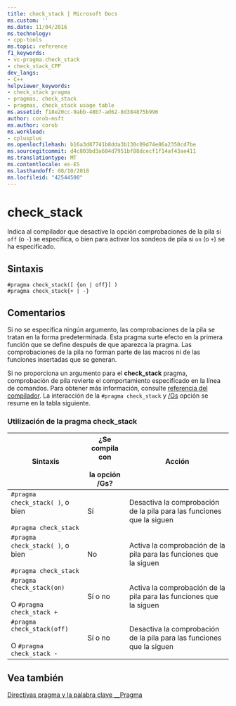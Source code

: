 ```yaml
---
title: check_stack | Microsoft Docs
ms.custom: ''
ms.date: 11/04/2016
ms.technology:
- cpp-tools
ms.topic: reference
f1_keywords:
- vc-pragma.check_stack
- check_stack_CPP
dev_langs:
- C++
helpviewer_keywords:
- check_stack pragma
- pragmas, check_stack
- pragmas, check_stack usage table
ms.assetid: f18e20cc-9abb-48b7-ad62-8d384875b996
author: corob-msft
ms.author: corob
ms.workload:
- cplusplus
ms.openlocfilehash: b16a3d87741b8dda3b130c09d74e86a2350cd7be
ms.sourcegitcommit: d4c803bd3a684d7951bf88dcecf1f14af43ae411
ms.translationtype: MT
ms.contentlocale: es-ES
ms.lasthandoff: 08/10/2018
ms.locfileid: "42544500"
---
```

# <a name="checkstack"></a>check_stack
Indica al compilador que desactive la opción comprobaciones de la pila si `off` (o `-`) se especifica, o bien para activar los sondeos de pila si `on` (o `+`) se ha especificado.  
  
## <a name="syntax"></a>Sintaxis  
  
```  
#pragma check_stack([ {on | off}] )  
#pragma check_stack{+ | -}  
```  
  
## <a name="remarks"></a>Comentarios 

Si no se especifica ningún argumento, las comprobaciones de la pila se tratan en la forma predeterminada. Esta pragma surte efecto en la primera función que se define después de que aparezca la pragma. Las comprobaciones de la pila no forman parte de las macros ni de las funciones insertadas que se generan.  
  
Si no proporciona un argumento para el **check_stack** pragma, comprobación de pila revierte el comportamiento especificado en la línea de comandos. Para obtener más información, consulte [referencia del compilador](../build/reference/compiler-options.md). La interacción de la `#pragma check_stack` y [/Gs](../build/reference/gs-control-stack-checking-calls.md) opción se resume en la tabla siguiente.  
  
### <a name="using-the-checkstack-pragma"></a>Utilización de la pragma check_stack  
  
|Sintaxis|¿Se compila con<br /><br /> la opción /Gs?|Acción|  
|------------|------------------------------------|------------|  
|`#pragma check_stack( )`, o bien<br /><br /> `#pragma check_stack`|Sí|Desactiva la comprobación de la pila para las funciones que la siguen|  
|`#pragma check_stack( )`, o bien<br /><br /> `#pragma check_stack`|No|Activa la comprobación de la pila para las funciones que la siguen|  
|`#pragma check_stack(on)`<br /><br /> O `#pragma check_stack +`|Sí o no|Activa la comprobación de la pila para las funciones que la siguen|  
|`#pragma check_stack(off)`<br /><br /> O `#pragma check_stack -`|Sí o no|Desactiva la comprobación de la pila para las funciones que la siguen|  
  
## <a name="see-also"></a>Vea también  
 
[Directivas pragma y la palabra clave __Pragma](../preprocessor/pragma-directives-and-the-pragma-keyword.md)